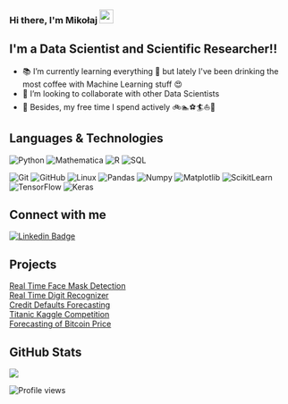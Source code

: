 ### Hi there, I'm Mikołaj <img src="https://media.giphy.com/media/hvRJCLFzcasrR4ia7z/giphy.gif" width="25px"></a>

## I'm a Data Scientist and Scientific Researcher!!
- :books: I’m currently learning everything 🤣 but lately I've been drinking the most coffee with Machine Learning stuff :heart_eyes:
- 👯 I’m looking to collaborate with other Data Scientists
- 🌱 Besides, my free time I spend actively :bike::swimmer::soccer::surfer::sailboat::ski:



## Languages & Technologies
![Python](https://img.shields.io/badge/-Python-000?&logo=Python)
![Mathematica](https://tinyurl.com/2x5yjube)
![R](https://img.shields.io/badge/-R-000?&logo=R)
![SQL](https://img.shields.io/badge/-SQL-000?&logo=MySQL)


  ![Git](https://img.shields.io/badge/-Git-black?style=flat-square&logo=git)
  ![GitHub](https://img.shields.io/badge/-GitHub-181717?style=flat-square&logo=github)
  ![Linux](https://img.shields.io/badge/-Linux-000?&logo=Linux)
  ![Pandas](https://img.shields.io/badge/-Pandas-000?&logo=Pandas)
  ![Numpy](https://img.shields.io/badge/-Numpy-000?&logo=Numpy)
  ![Matplotlib](https://img.shields.io/badge/-Selenium-000?&logo=Selenium)
  ![ScikitLearn](https://img.shields.io/badge/-ScikitLearn-000?&logo=ScikitLearn)
  ![TensorFlow](https://img.shields.io/badge/-TensorFlow-000?&logo=TensorFlow)
  ![Keras](https://img.shields.io/badge/-Keras-000?&logo=Keras)

## Connect with me

[![Linkedin Badge](https://img.shields.io/badge/-LinkedIn-0e76a8?style=flat-square&logo=Linkedin&logoColor=white)](https://www.linkedin.com/in/miko%C5%82aj-miecznikowski/)

## Projects
[Real Time Face Mask Detection](https://github.com/Mieczmik/face-mask-detection)\
[Real Time Digit Recognizer](https://github.com/Mieczmik/digit-recognizer)\
[Credit Defaults Forecasting](https://github.com/Mieczmik/credit-defaults-forecasting)\
[Titanic Kaggle Competition](https://github.com/Mieczmik/titanic-kaggle-competition)\
[Forecasting of Bitcoin Price](https://github.com/Mieczmik/forecasting-bitcoin-price)


## GitHub Stats

<img src="https://github-readme-stats.vercel.app/api/top-langs/?username=Mieczmik&layout=compact&count_private=true" />

![Profile views](https://gpvc.arturio.dev/Mieczmik)

